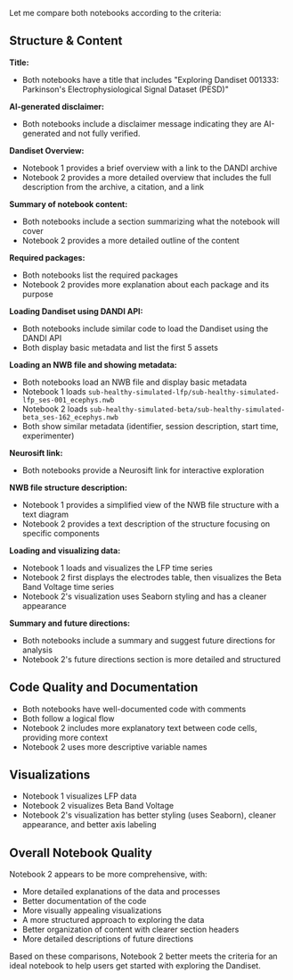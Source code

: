 Let me compare both notebooks according to the criteria:

## Structure & Content

**Title:**
- Both notebooks have a title that includes "Exploring Dandiset 001333: Parkinson's Electrophysiological Signal Dataset (PESD)"

**AI-generated disclaimer:**
- Both notebooks include a disclaimer message indicating they are AI-generated and not fully verified.

**Dandiset Overview:**
- Notebook 1 provides a brief overview with a link to the DANDI archive
- Notebook 2 provides a more detailed overview that includes the full description from the archive, a citation, and a link

**Summary of notebook content:**
- Both notebooks include a section summarizing what the notebook will cover
- Notebook 2 provides a more detailed outline of the content

**Required packages:**
- Both notebooks list the required packages
- Notebook 2 provides more explanation about each package and its purpose

**Loading Dandiset using DANDI API:**
- Both notebooks include similar code to load the Dandiset using the DANDI API
- Both display basic metadata and list the first 5 assets

**Loading an NWB file and showing metadata:**
- Both notebooks load an NWB file and display basic metadata
- Notebook 1 loads `sub-healthy-simulated-lfp/sub-healthy-simulated-lfp_ses-001_ecephys.nwb`
- Notebook 2 loads `sub-healthy-simulated-beta/sub-healthy-simulated-beta_ses-162_ecephys.nwb`
- Both show similar metadata (identifier, session description, start time, experimenter)

**Neurosift link:**
- Both notebooks provide a Neurosift link for interactive exploration

**NWB file structure description:**
- Notebook 1 provides a simplified view of the NWB file structure with a text diagram
- Notebook 2 provides a text description of the structure focusing on specific components

**Loading and visualizing data:**
- Notebook 1 loads and visualizes the LFP time series
- Notebook 2 first displays the electrodes table, then visualizes the Beta Band Voltage time series
- Notebook 2's visualization uses Seaborn styling and has a cleaner appearance

**Summary and future directions:**
- Both notebooks include a summary and suggest future directions for analysis
- Notebook 2's future directions section is more detailed and structured

## Code Quality and Documentation

- Both notebooks have well-documented code with comments
- Both follow a logical flow
- Notebook 2 includes more explanatory text between code cells, providing more context
- Notebook 2 uses more descriptive variable names

## Visualizations

- Notebook 1 visualizes LFP data
- Notebook 2 visualizes Beta Band Voltage
- Notebook 2's visualization has better styling (uses Seaborn), cleaner appearance, and better axis labeling

## Overall Notebook Quality

Notebook 2 appears to be more comprehensive, with:
- More detailed explanations of the data and processes
- Better documentation of the code
- More visually appealing visualizations
- A more structured approach to exploring the data
- Better organization of content with clearer section headers
- More detailed descriptions of future directions

Based on these comparisons, Notebook 2 better meets the criteria for an ideal notebook to help users get started with exploring the Dandiset.